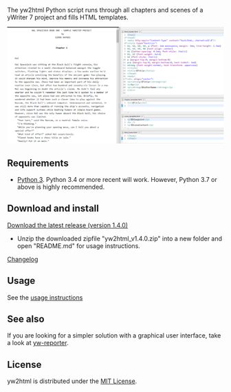 The yw2html Python script runs through all chapters and scenes of a yWriter 7 project and fills HTML templates.

![Screenshot: Example](Screenshots/manuscript.png)

## Requirements

* [Python 3](https://www.python.org). Python 3.4 or more recent will work. However, Python 3.7 or above is highly recommended.

## Download and install


[Download the latest release (version 1.4.0)](https://raw.githubusercontent.com/peter88213/yw2html/master/dist/yw2html_v1.4.0.zip)

* Unzip the downloaded zipfile "yw2html_v1.4.0.zip" into a new folder and open "README.md" for usage instructions.

[Changelog](changelog)

## Usage

See the [usage instructions](usage)

## See also

If you are looking for a simpler solution with a graphical user interface, take a look at [yw-reporter](https://peter88213.github.io/yw-reporter).

## License

yw2html is distributed under the [MIT
License](http://www.opensource.org/licenses/mit-license.php).
